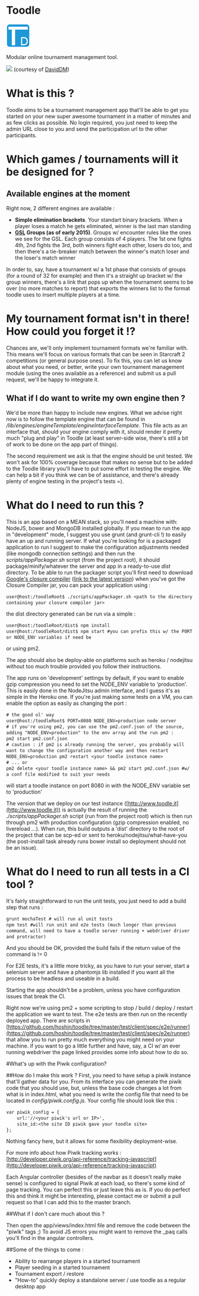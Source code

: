Toodle
======
<img src="https://github.com/ToodleTM/toodle/blob/master/app/images/toodle.png"/>

Modular online tournament management tool.

<a href="https://david-dm.org/toodletm/toodle"><img src="https://david-dm.org/ToodleTM/toodle.png"/></a> (courtesy of [DavidDM](https://david-dm.org))

# What is this ?
Toodle aims to be a tournament management app that'll be able to get you started on your new super awesome tournament in a matter of minutes and as few clicks as possible.
No login required, you just need to keep the admin URL close to you and send the participation url to the other participants.

# Which games / tournaments will it be designed for ?

## Available engines at the moment
Right now, 2 different engines are available :

* **Simple elimination brackets**. Your standart binary brackets. When a player loses a match he gets eliminated, winner is the last man standing
* **<a href="http://wiki.teamliquid.net/starcraft2/GOMTV_Global_StarCraft_II_League">GSL</a> Groups (as of early 2015)**. Groups w/ encounter rules like the ones we see for the GSL. Each group consists of 4 players.
The 1st one fights 4th, 2nd fights the 3rd, both winners fight each other, losers do too, and then there's a tie-breaker match between the winner's match loser and the loser's match winner

In order to, say, have a tournament w/ a 1st phase that consists of groups (for a round of 32 for example) and then it's a straight up bracket w/ the group winners, there's a link that pops up when the tournament seems to be over (no more matches to report) that exports the winners list to the format toodle uses to insert multiple players at a time.

# My tournament format isn't in there! How could you forget it !?
Chances are, we'll only implement tournament formats we're familiar with. This means we'll focus on various formats that can be seen in Starcraft 2 competitions (or general purpose ones). To fix this, you can let us know about what you need, or better, write your own tournament management module (using the ones available as a reference) and submit us a pull request, we'll be happy to integrate it.

## What if I do want to write my own engine then ?
We'd be more than happy to include new engines. What we advise right now is to follow the template engine that can be found in _/lib/engines/engineTemplate/engineInterfaceTemplate_. This file acts as an interface that, should your engine comply with it, should render it pretty much "plug and play" in Toodle (at least server-side wise, there's still a bit of work to be done on the app part of things).

The second requirement we ask is that the engine should be unit tested. We won't ask for 100% coverage because that makes no sense but to be added to the Toodle library you'll have to put some effort in testing the engine. We can help a bit if you think we can be of assistance, and there's already plenty of engine testing in the project's tests =).

# What do I need to run this ?
This is an app based on a MEAN stack, so you'll need a machine with: NodeJS, bower and MongoDB installed globally. If you mean to run the app in "development" mode, I suggest you use grunt (and grunt-cli !) to easily have an up and running server.
If what you're looking for is a packaged application to run I suggest to make the configuration adjustments needed (like mongodb connection settings) and then run the _scripts/appPackager.sh_ script (from the project root), it should package/minify/whatever the server and app in a ready-to-use _dist_ directory.
To be able to run the packager script you'll first need to download [Google's closure compiler](https://developers.google.com/closure/compiler/) ([link to the latest version](http://dl.google.com/closure-compiler/compiler-latest.zip)) when you've got the Closure Compiler jar, you can pack your application using :

    user@host:/toodleRoot$ ./scripts/appPackager.sh <path to the directory containing your closure compiler jar>

the dist directory generated can be run via a simple :

    user@host:/toodleRoot/dist$ npm install
    user@host:/toodleRoot/dist$ npm start #you can prefix this w/ the PORT or NODE_ENV variables if need be

or using pm2.

The app should also be deploy-able on platforms such as heroku / nodejitsu without too much trouble provided you follow their instructions.

The app runs on 'development' settings by default, if you want to enable gzip compression you need to set the NODE_ENV variable to 'production'. This is easily done in the NodeJitsu admin interface, and I guess it's as simple in the Heroku one. If you're just making some tests on a VM, you can enable the option as easily as changing the port :

    # the good ol' way
    user@host:/toodleRoot$ PORT=8080 NODE_ENV=production node server
    # if you're using pm2, you can use the pm2.conf.json of the source, adding "NODE_ENV=production" to the env array and the run pm2 :
    pm2 start pm2.conf.json
    # caution : if pm2 is already running the server, you probably will want to change the configuration another way and then restart
    NODE_ENV=production pm2 restart <your toodle instance name>
    # ... or
    pm2 delete <your toodle instance name> && pm2 start pm2.conf.json #w/ a conf file modified to suit your needs

will start a toodle instance on port 8080 in with the NODE_ENV variable set to 'production'

The version that we deploy on our test instance ([http://www.toodle.it](http://www.toodle.it)) is actually the result of running the _./scripts/appPackager.sh_ script (run from the project root) which is then run through pm2 with production configuration (gzip compression enabled, no livereload ...). When run, this build outputs a 'dist' directory to the root of the project that can be scp-ed or sent to heroku/nodejitsu/what-have-you (the post-install task already runs bower install so deployment should not be an issue).
# What do I need to run all tests in a CI tool ?
It's fairly straightforward to run the unit tests, you just need to add a build step that runs :

    grunt mochaTest # will run al unit tests
    npm test #will run unit and e2e tests (much longer than previous command, will need to have a toodle server running + webdriver driver and protractor)

And you should be OK, provided the build fails if the return value of the command is != 0

For E2E tests, it's a little more tricky, as you have to run your server, start a selenium server and have a phantomjs lib installed if you want all the process to be headless and useable in a build.

Starting the app shouldn't be a problem, unless you have configuration issues that break the CI.

Right now we're using pm2 + some scripting to stop / build / deploy / restart the application we want to test. The e2e tests are then run on the recently deployed app. There are scripts in [https://github.com/hoshin/toodle/tree/master/test/client/spec/e2e/runner](https://github.com/hoshin/toodle/tree/master/test/client/spec/e2e/runner) that allow you to run pretty much everything you might need on your machine. if you want to go a little further and have, say, a CI w/ an ever running webdriver the page linked provides some info about how to do so.

#What's up with the Piwik configuration?

##How do I make this work ?
First, you need to have setup a piwik instance that'll gather data for you. From its interface you can generate the piwik code that you should use, but, unless the base code changes a lot from what is in index.html, what you need is write the config file that need to be located in _config/piwik.config.js_.
Your config file should look like this :

    var piwik_config = {
        url:'//<your piwik's url or IP>',
        site_id:<the site ID piwik gave your toodle site>
    };

Nothing fancy here, but it allows for some flexibility deployment-wise.

For more info about how Piwik tracking works : [http://developer.piwik.org/api-reference/tracking-javascript](http://developer.piwik.org/api-reference/tracking-javascript)

Each Angular controller (besides of the navbar as it doesn't really make sense) is configured to signal Piwik at each load, so there's some kind of page tracking. You can perfect this or just leave this as is. If you do perfect this and think it might be interesting, please contact me or submit a pull request so that I can add this to the master branch.

##What if I don't care much about this ?

Then open the app/views/index.html file and remove the code between the "piwik" tags ;) To avoid JS errors you might want to remove the _paq calls you'll find in the angular controllers.

##Some of the things to come :

* Ability to rearrange players in a started tournament
* Player seeding in a started tournament
* Tournament export / restore
* "How-to" quickly deploy a standalone server / use toodle as a regular desktop app